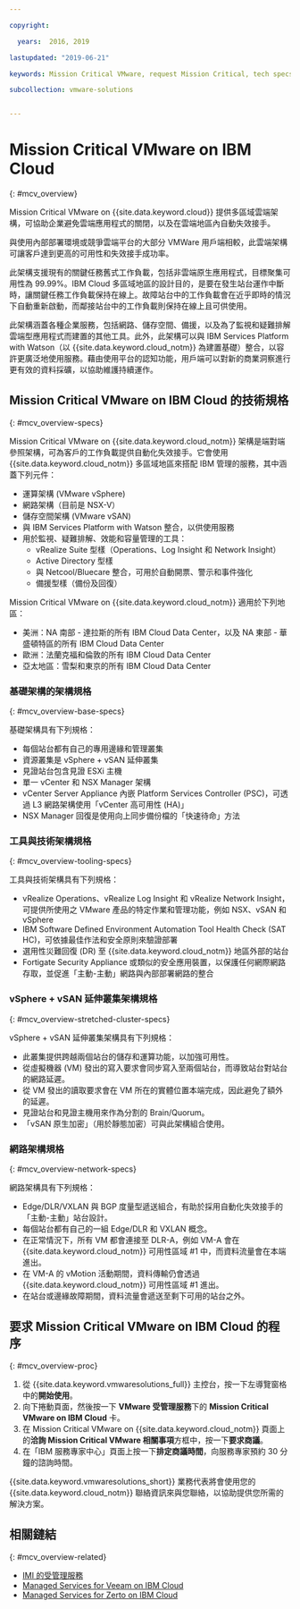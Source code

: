 ```yaml
---

copyright:

  years:  2016, 2019

lastupdated: "2019-06-21"

keywords: Mission Critical VMware, request Mission Critical, tech specs Mission Critical

subcollection: vmware-solutions


---
```


# Mission Critical VMware on IBM Cloud
{: #mcv_overview}

Mission Critical VMware on {{site.data.keyword.cloud}} 提供多區域雲端架構，可協助企業避免雲端應用程式的關閉，以及在雲端地區內自動失效接手。

與使用內部部署環境或競爭雲端平台的大部分 VMWare 用戶端相較，此雲端架構可讓客戶達到更高的可用性和失效接手成功率。

此架構支援現有的關鍵任務舊式工作負載，包括非雲端原生應用程式，目標聚集可用性為 99.99%。IBM Cloud 多區域地區的設計目的，是要在發生站台運作中斷時，讓關鍵任務工作負載保持在線上。故障站台中的工作負載會在近乎即時的情況下自動重新啟動，而鄰接站台中的工作負載則保持在線上且可供使用。

此架構涵蓋各種企業服務，包括網路、儲存空間、備援，以及為了監視和疑難排解雲端型應用程式而建置的其他工具。此外，此架構可以與 IBM Services Platform with Watson（以 {{site.data.keyword.cloud_notm}} 為建置基礎）整合，以容許更廣泛地使用服務。藉由使用平台的認知功能，用戶端可以對新的商業洞察進行更有效的資料採礦，以協助維護持續運作。

## Mission Critical VMware on IBM Cloud 的技術規格
{: #mcv_overview-specs}

Mission Critical VMware on {{site.data.keyword.cloud_notm}} 架構是端對端參照架構，可為客戶的工作負載提供自動化失效接手。它會使用 {{site.data.keyword.cloud_notm}} 多區域地區來搭配 IBM 管理的服務，其中涵蓋下列元件：

* 運算架構 (VMware vSphere)
* 網路架構（目前是 NSX-V）
* 儲存空間架構 (VMware vSAN)
* 與 IBM Services Platform with Watson 整合，以供使用服務
* 用於監視、疑難排解、效能和容量管理的工具：
  * vRealize Suite 型樣（Operations、Log Insight 和 Network Insight）
  * Active Directory 型樣
  * 與 Netcool/Bluecare 整合，可用於自動開票、警示和事件強化
  * 備援型樣（備份及回復）

Mission Critical VMware on {{site.data.keyword.cloud_notm}} 適用於下列地區：
* 美洲：NA 南部 - 達拉斯的所有 IBM Cloud Data Center，以及 NA 東部 - 華盛頓特區的所有 IBM Cloud Data Center
* 歐洲：法蘭克福和倫敦的所有 IBM Cloud Data Center
* 亞太地區：雪梨和東京的所有 IBM Cloud Data Center

### 基礎架構的架構規格
{: #mcv_overview-base-specs}

基礎架構具有下列規格：
* 每個站台都有自己的專用邊緣和管理叢集
* 資源叢集是 vSphere + vSAN 延伸叢集
* 見證站台包含見證 ESXi 主機
* 單一 vCenter 和 NSX Manager 架構
* vCenter Server Appliance 內嵌 Platform Services Controller (PSC)，可透過 L3 網路架構使用「vCenter 高可用性 (HA)」
* NSX Manager 回復是使用向上同步備份檔的「快速待命」方法

### 工具與技術架構規格
{: #mcv_overview-tooling-specs}

工具與技術架構具有下列規格：
* vRealize Operations、vRealize Log Insight 和 vRealize Network Insight，可提供所使用之 VMware 產品的特定作業和管理功能，例如 NSX、vSAN 和 vSphere
* IBM Software Defined Environment Automation Tool Health Check (SAT HC)，可依據最佳作法和安全原則來驗證部署
* 選用性災難回復 (DR) 至 {{site.data.keyword.cloud_notm}} 地區外部的站台
* Fortigate Security Appliance 或類似的安全應用裝置，以保護任何網際網路存取，並促進「主動-主動」網路與內部部署網路的整合

### vSphere + vSAN 延伸叢集架構規格
{: #mcv_overview-stretched-cluster-specs}

vSphere + vSAN 延伸叢集架構具有下列規格：
* 此叢集提供跨越兩個站台的儲存和運算功能，以加強可用性。
* 從虛擬機器 (VM) 發出的寫入要求會同步寫入至兩個站台，而導致站台對站台的網路延遲。
* 從 VM 發出的讀取要求會在 VM 所在的實體位置本端完成，因此避免了額外的延遲。
* 見證站台和見證主機用來作為分割的 Brain/Quorum。
* 「vSAN 原生加密」（用於靜態加密）可與此架構組合使用。

### 網路架構規格
{: #mcv_overview-network-specs}

網路架構具有下列規格：
* Edge/DLR/VXLAN 與 BGP 度量型遞送組合，有助於採用自動化失效接手的「主動-主動」站台設計。
* 每個站台都有自己的一組 Edge/DLR 和 VXLAN 概念。
* 在正常情況下，所有 VM 都會連接至 DLR-A，例如 VM-A 會在 {{site.data.keyword.cloud_notm}} 可用性區域 #1 中，而資料流量會在本端進出。
* 在 VM-A 的 vMotion 活動期間，資料傳輸仍會透過 {{site.data.keyword.cloud_notm}} 可用性區域 #1 進出。
* 在站台或邊緣故障期間，資料流量會遞送至剩下可用的站台之外。

## 要求 Mission Critical VMware on IBM Cloud 的程序
{: #mcv_overview-proc}

1. 從 {{site.data.keyword.vmwaresolutions_full}} 主控台，按一下左導覽窗格中的**開始使用**。
2. 向下捲動頁面，然後按一下 **VMware 受管理服務**下的 **Mission Critical VMware on IBM Cloud** 卡。
3. 在 Mission Critical VMware on {{site.data.keyword.cloud_notm}} 頁面上的**洽詢 Mission Critical VMware 相關事項**方框中，按一下**要求商議**。
4. 在「IBM 服務專家中心」頁面上按一下**排定商議時間**，向服務專家預約 30 分鐘的諮詢時間。

  {{site.data.keyword.vmwaresolutions_short}} 業務代表將會使用您的 {{site.data.keyword.cloud_notm}} 聯絡資訊來與您聯絡，以協助提供您所需的解決方案。

## 相關鏈結
{: #mcv_overview-related}

* [IMI 的受管理服務](/docs/services/vmwaresolutions/services?topic=vmware-solutions-managing_imi)
* [Managed Services for Veeam on IBM Cloud](/docs/services/vmwaresolutions/services?topic=vmware-solutions-managing_veeam_services)
* [Managed Services for Zerto on IBM Cloud](/docs/services/vmwaresolutions/services?topic=vmware-solutions-managing_zerto_services)
